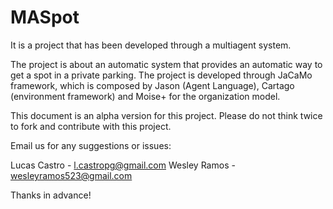 # MASpot

It is a project that has been developed through a multiagent system.

The project is about an automatic system that provides an automatic way to get a spot in a private parking.
The project is developed through JaCaMo framework, which is composed by Jason (Agent Language), Cartago (environment framework)
and Moise+ for the organization model.

This document is an alpha version for this project. Please do not think twice to fork and contribute with this project.

Email us for any suggestions or issues: 

Lucas Castro - l.castropg@gmail.com
Wesley Ramos - wesleyramos523@gmail.com

Thanks in advance!
